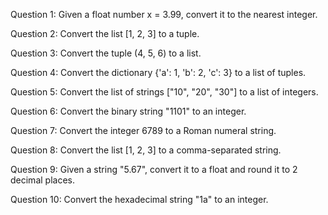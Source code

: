 Question 1:
Given a float number x = 3.99, convert it to the nearest integer.

Question 2:
Convert the list [1, 2, 3] to a tuple.

Question 3:
Convert the tuple (4, 5, 6) to a list.

Question 4:
Convert the dictionary {'a': 1, 'b': 2, 'c': 3} to a list of tuples.

Question 5:
Convert the list of strings ["10", "20", "30"] to a list of integers.

Question 6:
Convert the binary string "1101" to an integer.

Question 7:
Convert the integer 6789 to a Roman numeral string.

Question 8:
Convert the list [1, 2, 3] to a comma-separated string.

Question 9:
Given a string "5.67", convert it to a float and round it to 2 decimal places.

Question 10:
Convert the hexadecimal string "1a" to an integer.